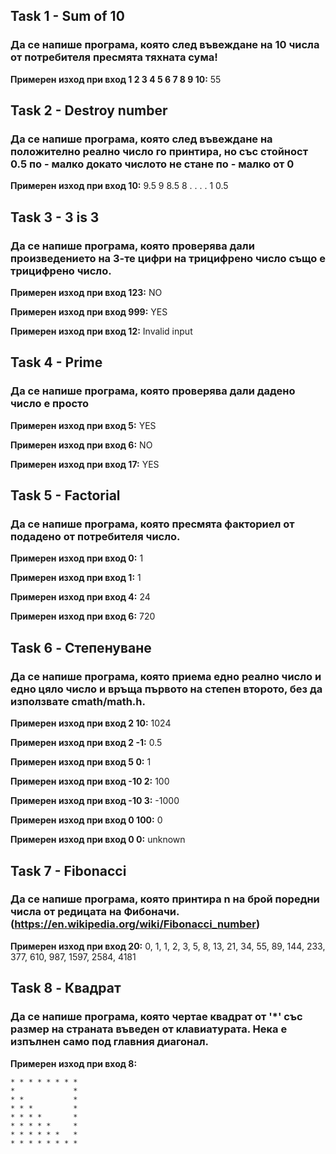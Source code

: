 ## Task 1 - Sum of 10
### Да се напише програма, която след въвеждане на 10 числа от потребителя пресмята тяхната сума!

**Примерен изход при вход 1 2 3 4 5 6 7 8 9 10:** 55

## Task 2 - Destroy number
### Да се напише програма, която след въвеждане на положително реално число го принтира, но със стойност 0.5 по - малко докато числото не стане по - малко от 0

**Примерен изход при вход 10:** 9.5 9 8.5 8 . . . . 1 0.5

## Task 3 - 3 is 3
### Да се напише програма, която проверява дали произведението на 3-те цифри на трицифрено число също е трицифрено число.

**Примерен изход при вход 123:** NO

**Примерен изход при вход 999:** YES

**Примерен изход при вход 12:** Invalid input

## Task 4 - Prime
### Да се напише програма, която проверява дали дадено число е просто

**Примерен изход при вход 5:** YES

**Примерен изход при вход 6:** NO

**Примерен изход при вход 17:** YES

## Task 5 - Factorial
### Да се напише програма, която пресмята факториел от подадено от потребителя число.

**Примерен изход при вход 0:** 1

**Примерен изход при вход 1:** 1

**Примерен изход при вход 4:** 24

**Примерен изход при вход 6:** 720

## Task 6 - Степенуване
### Да се напише програма, която приема едно реално число и едно цяло число и връща първото на степен второто, без да използвате cmath/math.h.

**Примерен изход при вход 2 10:** 1024

**Примерен изход при вход 2 -1:** 0.5

**Примерен изход при вход 5 0:** 1

**Примерен изход при вход -10 2:** 100

**Примерен изход при вход -10 3:** -1000

**Примерен изход при вход 0 100:** 0

**Примерен изход при вход 0 0:** unknown

## Task 7 - Fibonacci
### Да се напише програма, която принтира n на брой поредни числа от редицата на Фибоначи. (https://en.wikipedia.org/wiki/Fibonacci_number)

**Примерен изход при вход 20:** 0, 1, 1, 2, 3, 5, 8, 13, 21, 34, 55, 89, 144, 233, 377, 610, 987, 1597, 2584, 4181

## Task 8 - Квадрат
### Да се напише програма, която чертае квадрат от '*' със размер на страната въведен от клавиатурата. Нека е изпълнен само под главния диагонал.

**Примерен изход при вход 8:**
```
* * * * * * * *
*             *
* *           *
* * *         *
* * * *       *
* * * * *     *
* * * * * *   *
* * * * * * * *
